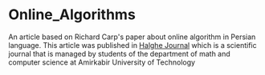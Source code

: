 # Online_Algorithms
An article based on Richard Carp's paper about online algorithm in Persian language.
This article was published in [Halghe Journal](https://math.aut.ac.ir/content/8212/%D8%B5%D9%81%D8%AD%D9%87-%D8%A7%D8%AE%D8%AA%D8%B5%D8%A7%D8%B5%DB%8C-%D9%85%D8%AC%D9%84%D9%87-%D9%87%D8%A7%DB%8C-%D8%A7%D9%86%D8%AC%D9%85%D9%86-%D8%AF%D8%A7%D9%86%D8%B4%D8%AC%D9%88%DB%8C%DB%8C) which is a scientific journal that is managed by students of the department of math and computer science at Amirkabir University of Technology
